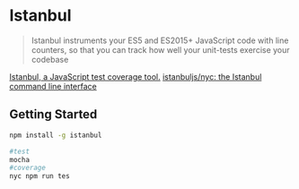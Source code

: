 # Istanbul

> Istanbul instruments your ES5 and ES2015+ JavaScript code with line counters, so that you can track how well your unit-tests exercise your codebase

[Istanbul, a JavaScript test coverage tool.](https://istanbuljs.github.io/)
[istanbuljs/nyc: the Istanbul command line interface](https://github.com/istanbuljs/nyc)

## Getting Started

```bash
npm install -g istanbul
```

```bash
#test
mocha
#coverage
nyc npm run tes
```
